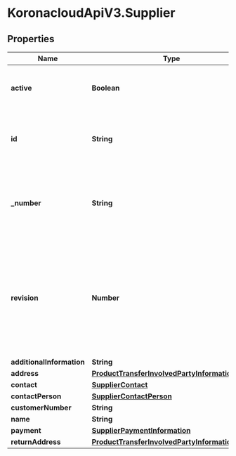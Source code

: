# KoronacloudApiV3.Supplier

## Properties
Name | Type | Description | Notes
------------ | ------------- | ------------- | -------------
**active** | **Boolean** | indicates whether the object is active for use or not | [optional] 
**id** | **String** | global object uuid (xxxxxxxx-xxxx-xxxx-xxxx-xxxxxxxxxxxx) | [optional] 
**_number** | **String** | number of the object, like it is set in backoffice; will be removed when active&#x3D;false | [optional] 
**revision** | **Number** | the revision number of the object. revision numbers are unique per object-type. there is is no object of the same type with identical revision numbers. | [optional] 
**additionalInformation** | **String** |  | [optional] 
**address** | [**ProductTransferInvolvedPartyInformationData**](ProductTransferInvolvedPartyInformationData.md) |  | [optional] 
**contact** | [**SupplierContact**](SupplierContact.md) |  | [optional] 
**contactPerson** | [**SupplierContactPerson**](SupplierContactPerson.md) |  | [optional] 
**customerNumber** | **String** |  | [optional] 
**name** | **String** |  | [optional] 
**payment** | [**SupplierPaymentInformation**](SupplierPaymentInformation.md) |  | [optional] 
**returnAddress** | [**ProductTransferInvolvedPartyInformationData**](ProductTransferInvolvedPartyInformationData.md) |  | [optional] 


